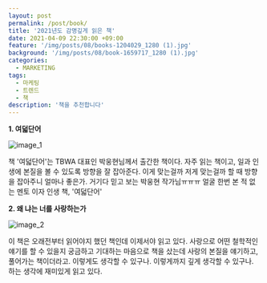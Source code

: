 ```yaml
---
layout: post
permalink: /post/book/
title: '2021년도 감명깊게 읽은 책'
date: 2021-04-09 22:30:00 +09:00
feature: '/img/posts/08/books-1204029_1280 (1).jpg'
background: '/img/posts/08/book-1659717_1280 (1).jpg'
categories:
  - MARKETING
tags:
  - 마케팅
  - 트렌드
  - 책
description: '책을 추천합니다'
---
```


**1. 여덟단어**

![image_1](http://image.yes24.com/momo/TopCate1282/MidCate003/128125316.jpg)

책 '여덟단어'는 TBWA 대표인 박웅현님께서 출간한 책이다.
자주 읽는 책이고, 일과 인생에 본질을 볼 수 있도록 방향을 잘 잡아준다.
이게 맞는걸까 저게 맞는걸까 할 때 방향을 잡아주니 얼마나 좋은가.
거기다 믿고 보는 박웅현 작가님ㅠㅠㅠ
얼굴 한번 본 적 없는 멘토 이자 인생 책, '여덟단어'


**2. 왜 냐는 너를 사랑하는가**

![image_2](http://cdn.011st.com/11dims/resize/600x600/quality/75/11src/pd/20/5/9/8/4/5/4/UsoCJ/2631598454_B.jpg)

이 책은 오래전부터 읽어야지 했던 책인데 이제서야 읽고 있다.
사랑으로 어떤 철학적인 얘기를 할 수 있을지 궁금하고 기대하는 마음으로 책을 샀는데
사랑의 본질을 얘기하고, 풀어가는 책이더라고.
이렇게도 생각할 수 있구나. 이렇게까지 깊게 생각할 수 있구나.
하는 생각에 재미있게 읽고 있다.

